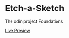# Etch-a-Sketch
The odin project Foundations


[Live Preview](https://bhupi1998.github.io/Etch-a-Sketch)
